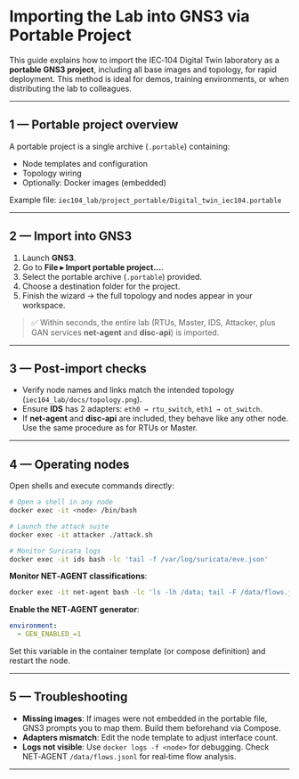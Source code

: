 # Importing the Lab into GNS3 via **Portable Project**

This guide explains how to import the IEC‑104 Digital Twin laboratory as a **portable GNS3 project**, including all base images and topology, for rapid deployment. This method is ideal for demos, training environments, or when distributing the lab to colleagues.

---

## 1 — Portable project overview

A portable project is a single archive (`.portable`) containing:

* Node templates and configuration
* Topology wiring
* Optionally: Docker images (embedded)

Example file: `iec104_lab/project_portable/Digital_twin_iec104.portable`

---

## 2 — Import into GNS3

1. Launch **GNS3**.
2. Go to **File ▸ Import portable project…**.
3. Select the portable archive (`.portable`) provided.
4. Choose a destination folder for the project.
5. Finish the wizard → the full topology and nodes appear in your workspace.

> ✅ Within seconds, the entire lab (RTUs, Master, IDS, Attacker, plus GAN services **net-agent** and **disc-api**) is imported.

---

## 3 — Post‑import checks

* Verify node names and links match the intended topology (`iec104_lab/docs/topology.png`).
* Ensure **IDS** has 2 adapters: `eth0 → rtu_switch`, `eth1 → ot_switch`.
* If **net-agent** and **disc-api** are included, they behave like any other node. Use the same procedure as for RTUs or Master.

---

## 4 — Operating nodes

Open shells and execute commands directly:

```bash
# Open a shell in any node
docker exec -it <node> /bin/bash

# Launch the attack suite
docker exec -it attacker ./attack.sh

# Monitor Suricata logs
docker exec -it ids bash -lc 'tail -f /var/log/suricata/eve.json'
```

**Monitor NET‑AGENT classifications**:

```bash
docker exec -it net-agent bash -lc 'ls -lh /data; tail -F /data/flows.jsonl 2>/dev/null | grep -a --line-buffered "flow_id"'
```

**Enable the NET‑AGENT generator**:

```yaml
environment:
  - GEN_ENABLED_=1
```

Set this variable in the container template (or compose definition) and restart the node.

---

## 5 — Troubleshooting

* **Missing images**: If images were not embedded in the portable file, GNS3 prompts you to map them. Build them beforehand via Compose.
* **Adapters mismatch**: Edit the node template to adjust interface count.
* **Logs not visible**: Use `docker logs -f <node>` for debugging. Check NET‑AGENT `/data/flows.jsonl` for real‑time flow analysis.

---
